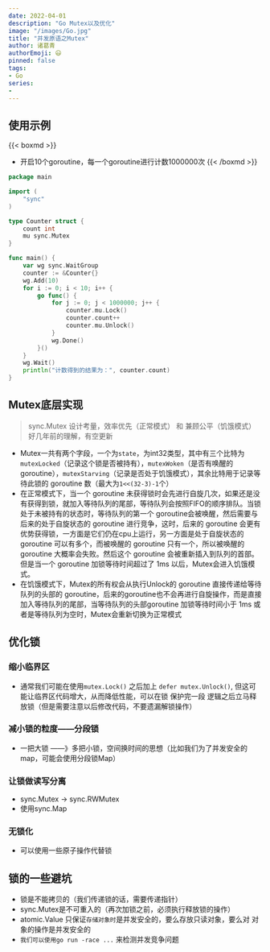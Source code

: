 ```yaml
---
date: 2022-04-01
description: "Go Mutex以及优化"
image: "/images/Go.jpg"
title: "并发原语之Mutex"
author: 诸葛青
authorEmoji: 😃
pinned: false
tags:
- Go
series:
- 
---
```


## 使用示例
{{< boxmd >}}
* 开启10个goroutine，每一个goroutine进行计数1000000次
{{< /boxmd >}}
```Go:main.go
package main

import (
	"sync"
)

type Counter struct {
	count int
	mu sync.Mutex
}

func main() {
	var wg sync.WaitGroup
	counter := &Counter{}
	wg.Add(10)
	for i := 0; i < 10; i++ {
		go func() {
			for j := 0; j < 1000000; j++ {
				counter.mu.Lock()
				counter.count++
				counter.mu.Unlock()
			}
			wg.Done()
		}()
	}
	wg.Wait()
	println("计数得到的结果为：", counter.count)
}
```

## Mutex底层实现
> sync.Mutex 设计考量，效率优先（正常模式） 和 兼顾公平（饥饿模式）
> 好几年前的理解，有空更新
* Mutex一共有两个字段，一个为`state`，为int32类型，其中有三个比特为`mutexLocked`（记录这个锁是否被持有），`mutexWoken`（是否有唤醒的 goroutine），`mutexStarving`（记录是否处于饥饿模式），其余比特用于记录等待此锁的 goroutine 数（最大为`1<<(32-3)-1`个）
* 在正常模式下，当一个 goroutine 未获得锁时会先进行自旋几次，如果还是没有获得到锁，就加入等待队列的尾部，等待队列会按照FIFO的顺序排队。当锁处于未被持有的状态时，等待队列的第一个 goroutine会被唤醒，然后需要与后来的处于自旋状态的 goroutine 进行竞争，这时，后来的 goroutine 会更有优势获得锁，一方面是它们仍在cpu上运行，另一方面是处于自旋状态的 goroutine 可以有多个，而被唤醒的 goroutine 只有一个，所以被唤醒的goroutine 大概率会失败。然后这个 goroutine 会被重新插入到队列的首部。但是当一个 goroutine 加锁等待时间超过了 1ms 以后，Mutex会进入饥饿模式。
* 在饥饿模式下，Mutex的所有权会从执行Unlock的 goroutine 直接传递给等待队列的头部的 goroutine，后来的goroutine也不会再进行自旋操作，而是直接加入等待队列的尾部，当等待队列的头部goroutine 加锁等待时间小于 1ms 或者是等待队列为空时，Mutex会重新切换为正常模式


## 优化锁

### 缩小临界区

* 通常我们可能在使用`mutex.Lock()` 之后加上 `defer mutex.Unlock()`, 但这可能让临界区代码增大，从而降低性能，可以在锁 保护完一段 逻辑之后立马释放锁（但是需要注意以后修改代码，不要遗漏解锁操作）


### 减小锁的粒度——分段锁

* 一把大锁 ——》多把小锁，空间换时间的思想（比如我们为了并发安全的map，可能会使用分段锁Map）

### 让锁做读写分离

* sync.Mutex -> sync.RWMutex
* 使用sync.Map

### 无锁化

* 可以使用一些原子操作代替锁


## 锁的一些避坑

* 锁是不能拷贝的（我们传递锁的话，需要传递指针）
* sync.Mutex是不可重入的（再次加锁之前，必须执行释放锁的操作）
* atomic.Value 只保证`存储对象时`是并发安全的，要么存放只读对象，要么对 对象的操作是并发安全的
* `我们可以使用go run -race ...` 来检测并发竞争问题